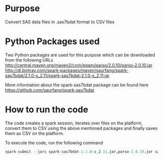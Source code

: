 # Purpose
Convert SAS data files in .sas7bdat format to CSV files

# Python Packages used
Two Python packages are used for this purpose which can be downloaded from the following URLs
http://central.maven.org/maven2/com/epam/parso/2.0.10/parso-2.0.10.jar
http://dl.bintray.com/spark-packages/maven/saurfang/spark-sas7bdat/2.1.0-s_2.11/spark-sas7bdat-2.1.0-s_2.11.jar

More information about the spark-sas7bdat package can be found here https://github.com/saurfang/spark-sas7bdat

# How to run the code
The code creates a spark session, iterates over files on the platform, convert them to CSV using the above mentioned packages and finally saves them as CSV on the platform. 

To execute the code, run the following command 

```Python
spark-submit --jars spark-sas7bdat-2.1.0-s_2.11.jar,parso-2.0.10.jar sas  sas_to_csv_conversion.py | tee /tmp/sas_to_csv_conversion.log
```

